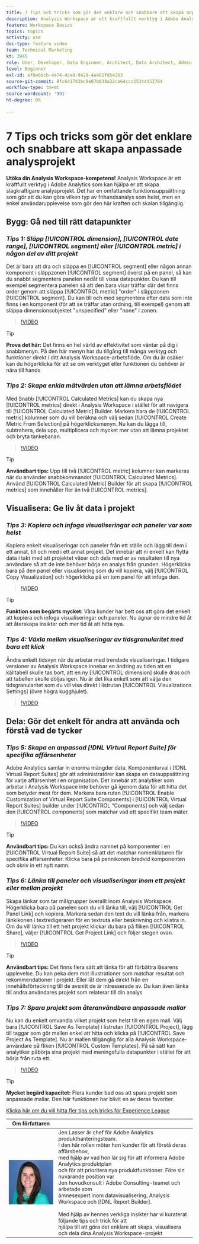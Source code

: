 ```yaml
---
title: 7 Tips och tricks som gör det enklare och snabbare att skapa anpassade analysprojekt
description: Analysis Workspace är ett kraftfullt verktyg i Adobe Analytics som kan hjälpa er att skapa slagkraftigare analysprojekt. Det har en omfattande funktionsuppsättning som gör att du kan göra vilken typ av frihandsanalys som helst, men en enkel användarupplevelse som gör den här kraften och skalan tillgänglig.
feature: Workspace Basics
topics: topics
activity: use
doc-type: feature video
team: Technical Marketing
kt: 3945
role: User, Developer, Data Engineer, Architect, Data Architect, Admin, Leader
level: Beginner
exl-id: af0e66cb-4e74-4ce0-9429-4a461fd54263
source-git-commit: 8fc641743bc9e07b838a22ca64ccc15344d52764
workflow-type: tm+mt
source-wordcount: '991'
ht-degree: 0%

---
```


# 7 Tips och tricks som gör det enklare och snabbare att skapa anpassade analysprojekt

**Utöka din Analysis Workspace-kompetens!**
Analysis Workspace är ett kraftfullt verktyg i Adobe Analytics som kan hjälpa er att skapa slagkraftigare analysprojekt. Det har en omfattande funktionsuppsättning som gör att du kan göra vilken typ av frihandsanalys som helst, men en enkel användarupplevelse som gör den här kraften och skalan tillgänglig.

## Bygg: Gå ned till rätt datapunkter

### ***Tips 1: Släpp [!UICONTROL dimension], [!UICONTROL date range], [!UICONTROL segment] eller [!UICONTROL metric] i någon del av ditt projekt***

Det är bara att dra och släppa en [!UICONTROL segment] eller någon annan komponent i släppzonen [!UICONTROL segment] överst på en panel, så kan du snabbt segmentera panelen nedåt till vissa datapunkter. Du kan till exempel segmentera panelen så att den bara visar träffar där det finns order genom att släppa [!UICONTROL metric] &quot;order&quot; i släppzonen [!UICONTROL segment]. Du kan till och med segmentera efter data som inte finns i en komponent (för att se träffar utan ordning, till exempel) genom att släppa dimensionsobjektet &quot;unspecified&quot; eller &quot;none&quot; i zonen.

>[!VIDEO](https://video.tv.adobe.com/v/24036/?quality=12&learn=on)

>[!TIP]
>
>**Prova det här:** Det finns en hel värld av effektivitet som väntar på dig i snabbmenyn. På den här menyn har du tillgång till många verktyg och funktioner direkt i ditt Analysis Workspace-arbetsflöde. Om du är osäker kan du högerklicka för att se om verktyget eller funktionen du behöver är nära till hands

### ***Tips 2: Skapa enkla mätvärden utan att lämna arbetsflödet***

Med Snabb [!UICONTROL Calculated Metrics] kan du skapa nya [!UICONTROL metrics] direkt i Analysis Workspace i stället för att navigera till [!UICONTROL Calculated Metric] Builder. Markera bara de [!UICONTROL metric] kolumner som du vill beräkna och välj sedan [!UICONTROL Create Metric From Selection] på högerklicksmenyn. Nu kan du lägga till, subtrahera, dela upp, multiplicera och mycket mer utan att lämna projektet och bryta tankebanan.

>[!VIDEO](https://video.tv.adobe.com/v/23126/?quality=12&learn=on)

>[!TIP]
>
>**Användbart tips:** Upp till två [!UICONTROL metric] kolumner kan markeras när du använder snabbkommandot [!UICONTROL Calculated Metrics]. Använd [!UICONTROL Calculated Metric] Builder för att skapa [!UICONTROL metrics] som innehåller fler än två [!UICONTROL metrics].

## Visualisera: Ge liv åt data i projekt

### ***Tips 3: Kopiera och infoga visualiseringar och paneler var som helst***

Kopiera enkelt visualiseringar och paneler från ett ställe och lägg till dem i ett annat, till och med i ett annat projekt. Det innebär att ni enkelt kan flytta data i takt med att projektet växer och dela med er av resultaten till nya användare så att de inte behöver börja en analys från grunden. Högerklicka bara på den panel eller visualisering som du vill kopiera, välj [!UICONTROL Copy Visualization] och högerklicka på en tom panel för att infoga den.

>[!VIDEO](https://video.tv.adobe.com/v/23230/?quality=12&learn=on)

>[!TIP]
>
>**Funktion som begärts mycket:** Våra kunder har bett oss att göra det enkelt att kopiera och infoga visualiseringar och paneler. Nu ägnar de mindre tid åt att återskapa insikter och mer tid åt att hitta nya.

### ***Tips 4: Växla mellan visualiseringar av tidsgranularitet med bara ett klick***

Ändra enkelt tidsvyn när du arbetar med trendade visualiseringar. I tidigare versioner av Analysis Workspace innebar en ändring av tiden att en källtabell skulle tas bort, att en ny [!UICONTROL dimension] skulle dras och att tabellen skulle döljas igen. Nu är det lika enkelt som att välja den tidsgranularitet som du vill visa direkt i listrutan [!UICONTROL Visualizations Settings] (övre högra kugghjulet).

>[!VIDEO](https://video.tv.adobe.com/v/23548/?quality=12&learn=on)

## Dela: Gör det enkelt för andra att använda och förstå vad de tycker

### ***Tips 5: Skapa en anpassad [!DNL Virtual Report Suite] för specifika affärsenheter***

Adobe Analytics samlar in enorma mängder data. Komponenturval i [!DNL Virtual Report Suites] gör att administratörer kan skapa en datauppsättning för varje affärsenhet i en organisation. Det innebär att analytiker som arbetar i Analysis Workspace inte behöver gå igenom data för att hitta det som betyder mest för dem. Markera bara rutan [!UICONTROL Enable Customization of Virtual Report Suite Components] i [!UICONTROL Virtual Report Suites] builder under [!UICONTROL “Components] och välj sedan den [!UICONTROL components] som matchar vad ett specifikt team mäter.

>[!VIDEO](https://video.tv.adobe.com/v/23544/?quality=12&learn=on)

>[!TIP]
>
>**Användbart tips:** Du kan också ändra namnet på komponenter i en [!UICONTROL Virtual Report Suite] så att det matchar nomenklaturen för specifika affärsenheter. Klicka bara på pennikonen bredvid komponenten och skriv in ett nytt namn.

### ***Tips 6: Länka till paneler och visualiseringar inom ett projekt eller mellan projekt***

Skapa länkar som tar målgrupper överallt inom Analysis Workspace. Högerklicka bara på panelen som du vill länka till, välj [!UICONTROL Get Panel Link] och kopiera. Markera sedan den text du vill länka från, markera länkikonen i textredigeraren för en textruta eller beskrivning och klistra in. Om du vill länka till ett helt projekt klickar du bara på fliken [!UICONTROL Share], väljer [!UICONTROL Get Project Link] och följer stegen ovan.

>[!VIDEO](https://video.tv.adobe.com/v/23724/?quality=12&learn=on)

>[!TIP]
>
>**Användbart tips:** Det finns flera sätt att länka för att förbättra läsarens upplevelse. Du kan peka dem mot illustrationer som matchar resultat och rekommendationer i projekt. Eller låt dem gå direkt från en innehållsförteckning till de avsnitt de är intresserade av. Du kan även länka till andra användares projekt som relaterar till din analys

### ***Tips 7: Spara projekt som återanvändbara anpassade mallar***

Nu kan du enkelt omvandla vilket projekt som helst till en egen mall. Välj bara [!UICONTROL Save As Template] i listrutan [!UICONTROL Project], lägg till taggar som gör mallen enkel att hitta och klicka på [!UICONTROL Save Project As Template]. Nu är mallen tillgänglig för alla Analysis Workspace-användare på fliken [!UICONTROL Custom Templates]. På så sätt kan analytiker påbörja sina projekt med meningsfulla datapunkter i stället för att börja från ruta ett.

>[!VIDEO](https://video.tv.adobe.com/v/23231/?quality=12&learn=on)

>[!TIP]
>
>**Mycket begärd kapacitet:** Flera kunder bad oss att spara projekt som anpassade mallar. Den här funktionen har blivit en av deras favoriter.

[Klicka här om du vill hitta fler tips och tricks för Experience League](https://experienceleague.adobe.com/sv?search=tips&amp;tag=Analysis+Workspace#recommended/solutions/analytics)

| Om författaren |            |
|------------|------------|
| ![Jen Lasser](assets/jlasser-headshot-s.jpg) | Jen Lasser är chef för Adobe Analytics produkthanteringsteam. <br> I den här rollen möter hon kunder för att förstå deras affärsbehov, <br>med hjälp av vad hon lär sig för att informera Adobe Analytics produktplan <br> och för att prioritera nya produktfunktioner. Före sin nuvarande position var <br>Jen huvudkonsult i Adobe Consulting-teamet och arbetade som <br>ämnesexpert inom datavisualisering, Analysis Workspace och [!DNL Report Builder]. <br><br>Med hjälp av hennes verkliga insikter har vi kuraterat följande tips och trick för att <br>hjälpa till att göra det enklare att skapa, visualisera och dela dina Analysis Workspace-projekt |
